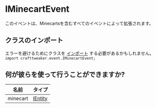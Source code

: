 # IMinecartEvent

このイベントは、Minecartsを含むすべてのイベントによって拡張されます。

## クラスのインポート
エラーを避けるためにクラスを [インポート](/AdvancedFunctions/Import/) する必要があるかもしれません。  
`import crafttweaker.event.IMinecartEvent;`

## 何が彼らを使って行うことができますか?

| 名前       | タイプ                                   |
| -------- | ------------------------------------- |
| minecart | [IEntity](/Vanilla/Entities/IEntity/) |
